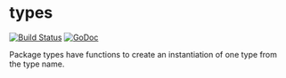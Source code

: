 # types

[![Build Status](https://travis-ci.org/fcavani/types.svg?branch=master)](https://travis-ci.org/fcavani/types) [![GoDoc](https://godoc.org/github.com/fcavani/types?status.svg)](https://godoc.org/github.com/fcavani/types)

Package types have functions to create an instantiation of one type from the type name.